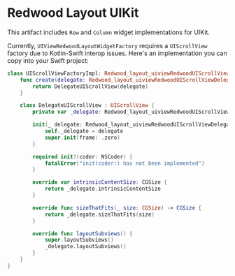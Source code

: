 # Redwood Layout UIKit

This artifact includes `Row` and `Column` widget implementations for UIKit.

Currently, `UIViewRedwoodLayoutWidgetFactory` requires a `UIScrollView` factory due to Kotlin-Swift interop issues. Here's an implementation you can copy into your Swift project:

```swift
class UIScrollViewFactoryImpl: Redwood_layout_uiviewRedwoodUIScrollViewFactory {
    func create(delegate: Redwood_layout_uiviewRedwoodUIScrollViewDelegate) -> UIScrollView {
        return DelegateUIScrollView(delegate)
    }

    class DelegateUIScrollView : UIScrollView {
        private var _delegate: Redwood_layout_uiviewRedwoodUIScrollViewDelegate

        init(_ delegate: Redwood_layout_uiviewRedwoodUIScrollViewDelegate) {
            self._delegate = delegate
            super.init(frame: .zero)
        }

        required init?(coder: NSCoder) {
            fatalError("init(coder:) has not been implemented")
        }

        override var intrinsicContentSize: CGSize {
            return _delegate.intrinsicContentSize
        }

        override func sizeThatFits(_ size: CGSize) -> CGSize {
            return _delegate.sizeThatFits(size)
        }

        override func layoutSubviews() {
            super.layoutSubviews()
            _delegate.layoutSubviews()
        }
    }
}
```
